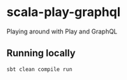 # scala-play-graphql
Playing around with Play and GraphQL


## Running locally

```
sbt clean compile run
```